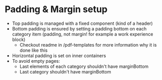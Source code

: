 # Padding & Margin setup

- Top padding is managed with a fixed component (kind of a header)
- Bottom padding is ensured by setting a padding bottom on each category item (padding, not margin! for example a work experience block)
    - Checkout readme in /pdf-templates for more information why it is done like this
- Horizontal padding is set on inner containers
- To avoid empty pages:
    - Last elements of each category shouldn't have marginBottom
    - Last category shouldn't have marginBottom
